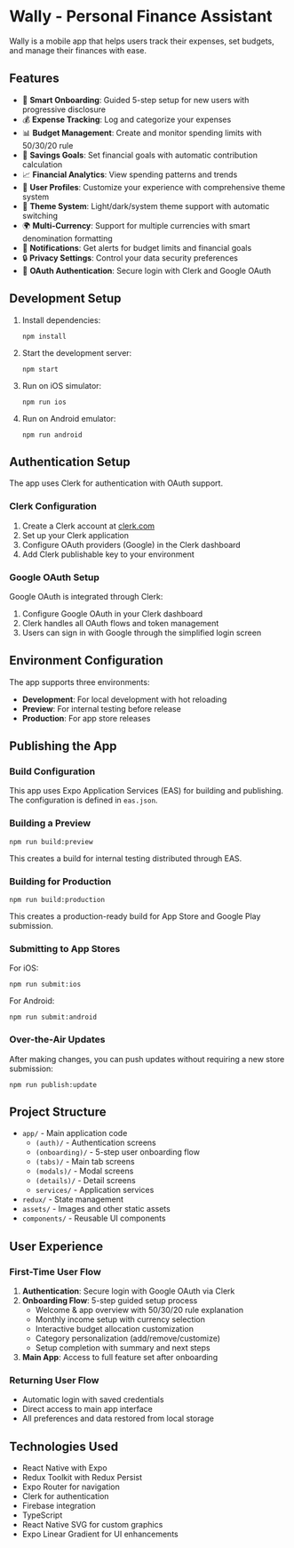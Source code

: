 # Wally - Personal Finance Assistant

Wally is a mobile app that helps users track their expenses, set budgets, and manage their finances with ease.

## Features

- 🎯 **Smart Onboarding**: Guided 5-step setup for new users with progressive disclosure
- 💰 **Expense Tracking**: Log and categorize your expenses
- 📊 **Budget Management**: Create and monitor spending limits with 50/30/20 rule
- 💸 **Savings Goals**: Set financial goals with automatic contribution calculation
- 📈 **Financial Analytics**: View spending patterns and trends
- 👤 **User Profiles**: Customize your experience with comprehensive theme system
- 🎨 **Theme System**: Light/dark/system theme support with automatic switching
- 🌍 **Multi-Currency**: Support for multiple currencies with smart denomination formatting
- 🔔 **Notifications**: Get alerts for budget limits and financial goals
- 🔒 **Privacy Settings**: Control your data security preferences
- 🔐 **OAuth Authentication**: Secure login with Clerk and Google OAuth

## Development Setup

1. Install dependencies:
   ```
   npm install
   ```

2. Start the development server:
   ```
   npm start
   ```

3. Run on iOS simulator:
   ```
   npm run ios
   ```

4. Run on Android emulator:
   ```
   npm run android
   ```

## Authentication Setup

The app uses Clerk for authentication with OAuth support.

### Clerk Configuration

1. Create a Clerk account at [clerk.com](https://clerk.com)
2. Set up your Clerk application
3. Configure OAuth providers (Google) in the Clerk dashboard
4. Add Clerk publishable key to your environment

### Google OAuth Setup

Google OAuth is integrated through Clerk:
1. Configure Google OAuth in your Clerk dashboard
2. Clerk handles all OAuth flows and token management
3. Users can sign in with Google through the simplified login screen

## Environment Configuration

The app supports three environments:

- **Development**: For local development with hot reloading
- **Preview**: For internal testing before release
- **Production**: For app store releases

## Publishing the App

### Build Configuration

This app uses Expo Application Services (EAS) for building and publishing. The configuration is defined in `eas.json`.

### Building a Preview

```
npm run build:preview
```

This creates a build for internal testing distributed through EAS.

### Building for Production

```
npm run build:production
```

This creates a production-ready build for App Store and Google Play submission.

### Submitting to App Stores

For iOS:
```
npm run submit:ios
```

For Android:
```
npm run submit:android
```

### Over-the-Air Updates

After making changes, you can push updates without requiring a new store submission:

```
npm run publish:update
```

## Project Structure

- `app/` - Main application code
  - `(auth)/` - Authentication screens
  - `(onboarding)/` - 5-step user onboarding flow
  - `(tabs)/` - Main tab screens
  - `(modals)/` - Modal screens
  - `(details)/` - Detail screens
  - `services/` - Application services
- `redux/` - State management
- `assets/` - Images and other static assets
- `components/` - Reusable UI components

## User Experience

### First-Time User Flow

1. **Authentication**: Secure login with Google OAuth via Clerk
2. **Onboarding Flow**: 5-step guided setup process
   - Welcome & app overview with 50/30/20 rule explanation
   - Monthly income setup with currency selection
   - Interactive budget allocation customization
   - Category personalization (add/remove/customize)
   - Setup completion with summary and next steps
3. **Main App**: Access to full feature set after onboarding

### Returning User Flow

- Automatic login with saved credentials
- Direct access to main app interface
- All preferences and data restored from local storage

## Technologies Used

- React Native with Expo
- Redux Toolkit with Redux Persist
- Expo Router for navigation
- Clerk for authentication
- Firebase integration
- TypeScript
- React Native SVG for custom graphics
- Expo Linear Gradient for UI enhancements
